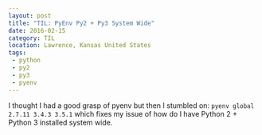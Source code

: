 ```yaml
---
layout: post
title: "TIL: PyEnv Py2 + Py3 System Wide"
date: 2016-02-15
category: TIL
location: Lawrence, Kansas United States
tags:
 - python
 - py2
 - py3
 - pyenv
---
```


I thought I had a good grasp of pyenv but then I stumbled on: `pyenv global 2.7.11 3.4.3 3.5.1` which fixes my issue of how do I have Python 2 + Python 3 installed system wide.
